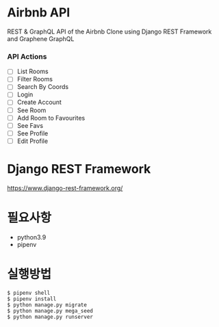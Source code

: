 # Airbnb API

REST & GraphQL API of the Airbnb Clone using Django REST Framework and Graphene GraphQL

### API Actions

- [ ] List Rooms
- [ ] Filter Rooms
- [ ] Search By Coords
- [ ] Login
- [ ] Create Account
- [ ] See Room
- [ ] Add Room to Favourites
- [ ] See Favs
- [ ] See Profile
- [ ] Edit Profile

# Django REST Framework

https://www.django-rest-framework.org/

# 필요사항
- python3.9
- pipenv

# 실행방법
```
$ pipenv shell
$ pipenv install
$ python manage.py migrate
$ python manage.py mega_seed
$ python manage.py runserver
```
